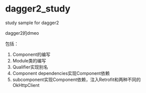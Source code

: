 # dagger2_study
study sample for dagger2


dagger2的dmeo

包括：
1. Component的编写
2. Module类的编写
3. Qualifier实现别名
4. Component dependencies实现Component依赖
5. subcomponent实现Component依赖，注入Retrofit和两种不同的OkHttpClient
